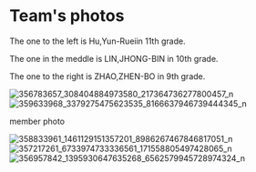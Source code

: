 Team's photos
====
The one to the left is Hu,Yun-Rueiin 11th grade.

The one in the meddle is LIN,JHONG-BIN in 10th grade.

The one to the right is ZHAO,ZHEN-BO in 9th grade.


![356783657_308404884973580_217364736277800457_n](https://github.com/kirkhu/WRO2023_Future-Engineers-Fire-On-All-Cylinders/assets/107915065/0603ba23-4b98-4390-bcd7-4adacd9885e1)
![359633968_3379275475623535_8166637946739444345_n](https://github.com/kirkhu/WRO2023_Future-Engineers-Fire-On-All-Cylinders/assets/107915065/e4d63ea5-f35c-42f2-821a-68822ed9b0db)

member photo

![358833961_1461129151357201_8986267467846817051_n](https://github.com/kirkhu/WRO2023_Future-Engineers-Fire-On-All-Cylinders/assets/107915065/4017b9c1-c183-4058-b34a-32d9e502364d)
![357217261_6733974733336561_171558805497428065_n](https://github.com/kirkhu/WRO2023_Future-Engineers-Fire-On-All-Cylinders/assets/107915065/5c2abf44-f7f4-4d9a-a8cc-7e8320b608e5)
![356957842_1395930647635268_6562579945728974324_n](https://github.com/kirkhu/WRO2023_Future-Engineers-Fire-On-All-Cylinders/assets/107915065/6dce5565-4f9b-47be-88fb-8217dfe89cbb)



